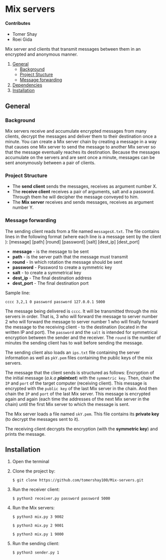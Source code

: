 
# Mix servers

#### Contributes

* Tomer Shay
* Roei Gida

Mix server and clients that transmit messages between them in an encrypted and anonymous manner.

1. [General](#General)
    - [Background](#background)
    - [Project Stucture](https://github.com/tomershay100/Mix-servers/blob/main/README.md#project-description)
    - [Message forwarding](https://github.com/tomershay100/Mix-servers/blob/main/README.md#message-forwarding)
2. [Dependencies](#dependencies)
3. [Installation](#installation)

## General

### Background
Mix servers receive and accumulate encrypted messages from many clients, decrypt the messages and deliver them to their destination once a minute. You can create a Mix server chain by creating a message in a way that causes one Mix server to send the message to another Mix server so that the message eventually reaches its destination. Because the messages accumulate on the servers and are sent once a minute, messages can be sent anonymously between a pair of clients.

### Project Structure


* The **send client** sends the messages, receives as argument number X.
* The **receive client** receives a pair of arguments, salt and a password. Through them he will decipher the message conveyed to him.
* The **Mix server** receives and sends messages, receives as argument number Y.

### Message forwarding
The sending client reads from a file named ```messagesX.txt```. The file contains lines in the following format (where each line is a message sent by the client ):
[message] [path] [round] [password] [salt] [dest_ip] [dest_port]
* **message** - is the message to be sent
* **path** - is the server path that the message must transmit
* **round** - In which rotation the message should be sent
* **password** - Password to create a symmetric key
* **salt** - to create a symmetrical key
* **dest_ip** - The final destination address
* **dest_port** - The final destination port

Sample line:
``` 
cccc 3,2,1 0 password password 127.0.0.1 5000
```
The message being delivered is ```cccc```. It will be transmitted through the mix servers in order. That is, 3 who will forward the message to server number 2 who will forward the message to server number 1 who will finally forward the message to the receiving client - to the destination (located in the written IP and port). The ``password`` and the ``salt`` is intended for symmetrical encryption between the sender and the receiver. The ``round`` is the number of minutes the sending client has to wait before sending the message.

The sending client also loads an ```ips.txt``` file containing the server information as well as ``pkY.pem`` files containing the public keys of the mix servers.

The message that the client sends is structured as follows: Encryption of the initial message (_a.k.a **plaintxet**_) with the ```symmetric key```. Then, chain the ``IP`` and ``port`` of the target computer (receiving client). This message is encrypted with the ``public key`` of the last Mix server in the chain. And then chain the ``IP`` and ``port`` of the last Mix server. This message is encrypted again and again (each time the addresses of the next Mix server in the chain) until the first Mix server to which the message is sent.

The Mix server loads a file named ``skY.pem``. This file contains its **private key** (to decrypt the messages sent to it).

The receiving client decrypts the encryption (with the **symmetric key**) and prints the message.

## Installation

1. Open the terminal
2. Clone the project by:
	```
	$ git clone https://github.com/tomershay100/Mix-servers.git
	```	
3. Run the receiver client:
	```
	$ python3 receiver.py password password 5000
	 ```
4. Run the Mix servers:
	 ```
	$ python3 mix.py 3 9002
	 ```
	 ```
	$ python3 mix.py 2 9001
	 ```
	 ```
	$ python3 mix.py 1 9000
	 ```

5. Run the sending client:
   	```
	$ python3 sender.py 1
	 ```

